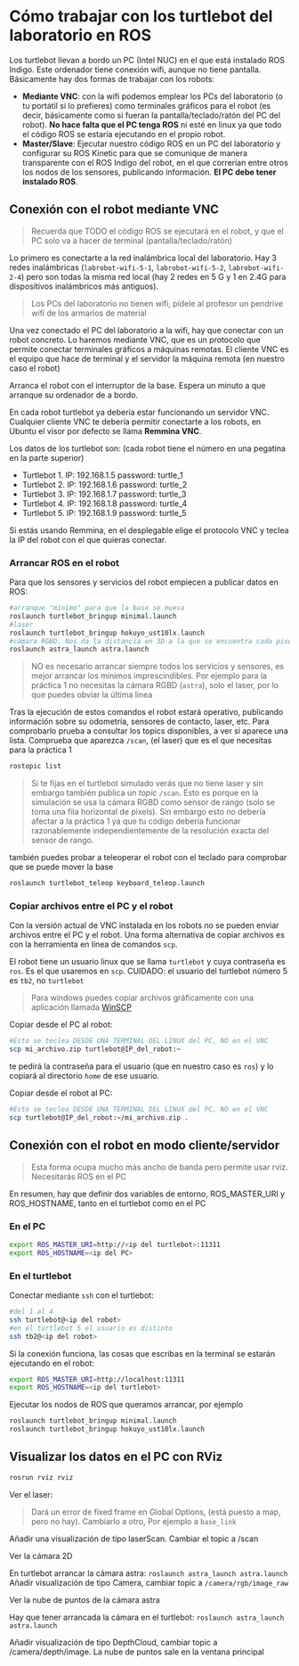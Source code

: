 # Cómo trabajar con los turtlebot del laboratorio en ROS

Los turtlebot llevan a bordo un PC (Intel NUC) en el que está instalado ROS Indigo. Este ordenador tiene conexión wifi, aunque no tiene pantalla. Básicamente hay dos formas de trabajar con los robots:

- **Mediante VNC**: con la wifi podemos emplear los PCs del laboratorio (o tu portátil si lo prefieres) como terminales gráficos para el robot (es decir, básicamente como si fueran la pantalla/teclado/ratón del PC del robot). **No hace falta que el PC tenga ROS** ni esté en linux ya que todo el código ROS se estaría ejecutando en el propio robot.
- **Master/Slave**: Ejecutar nuestro código ROS en un PC del laboratorio y configurar su ROS Kinetic para que se comunique de manera transparente con el ROS Indigo del robot, en el que correrían entre otros los nodos de los sensores, publicando información. **El PC debe tener instalado ROS**.

## Conexión con el robot mediante VNC

> Recuerda que TODO el código ROS se ejecutará en el robot, y que el PC solo va a hacer de terminal (pantalla/teclado/ratón)

Lo primero es conectarte a la red inalámbrica local del laboratorio. Hay 3 redes inalámbricas (`labrobot-wifi-5-1`, `labrobot-wifi-5-2`, `labrobot-wifi-2-4`) pero son todas la misma red local (hay 2 redes en 5 G y 1 en 2.4G para dispositivos inalámbricos más antiguos).

> Los PCs del laboratorio no tienen wifi, pídele al profesor un pendrive wifi de los armarios de material 
 
Una vez conectado el PC del laboratorio a la wifi, hay que conectar con un robot concreto. Lo haremos mediante VNC, que es un protocolo que permite conectar terminales gráficos a máquinas remotas. El cliente VNC es el equipo que hace de terminal y el servidor la máquina remota (en nuestro caso el robot)

Arranca el robot con el interruptor de la base. Espera un minuto a que arranque su ordenador de a bordo.

En cada robot turtlebot ya debería estar funcionando un servidor VNC. Cualquier cliente VNC te debería permitir conectarte a los robots, en Ubuntu el visor por defecto se llama **Remmina VNC**.

Los datos de los turtlebot son: (cada robot tiene el número en una pegatina en la parte superior)

- Turtlebot 1. IP: 192.168.1.5 password: turtle_1 
- Turtlebot 2. IP: 192.168.1.6 password: turtle_2 
- Turtlebot 3. IP: 192.168.1.7 password: turtle_3 
- Turtlebot 4. IP: 192.168.1.8 password: turtle_4
- Turtlebot 5. IP: 192.168.1.9 password: turtle_5

Si estás usando Remmina, en el desplegable elige el protocolo VNC y teclea la IP del robot con el que quieras conectar. 

### Arrancar ROS en el robot

Para que los sensores y servicios del robot empiecen a publicar datos en ROS:

```bash
#arranque "mínimo" para que la base se mueva
roslaunch turtlebot_bringup minimal.launch
#laser
roslaunch turtlebot_bringup hokuyo_ust10lx.launch
#cámara RGBD. Nos da la distancia en 3D a la que se encuentra cada pixel de la imagen
roslaunch astra_launch astra.launch
```

> NO es necesario arrancar siempre todos los servicios y sensores, es mejor arrancar los mínimos imprescindibles. Por ejemplo para la práctica 1 no necesitas la cámara RGBD (`astra`), solo el laser, por lo que puedes obviar la última línea

Tras la ejecución de estos comandos el robot estará operativo, publicando información sobre su odometría, sensores de contacto, laser, etc. Para comprobarlo prueba a consultar los topics disponibles, a ver si aparece una lista. Comprueba que aparezca `/scan`, (el laser) que es el que necesitas para la práctica 1

```bash
rostopic list
```
> Si te fijas en el turtlebot simulado verás que no tiene laser y sin embargo también publica un *topic* `/scan`. Esto es porque en la simulación se usa la cámara RGBD como sensor de rango (solo se toma una fila horizontal de pixels). Sin embargo esto no debería afectar a la práctica 1 ya que tu código debería funcionar razonablemente independientemente de la resolución exacta del sensor de rango.

también puedes probar a teleoperar el robot con el teclado para comprobar que se puede mover la base

```bash
roslaunch turtlebot_teleop keyboard_teleop.launch
```

### Copiar archivos entre el PC y el robot

Con la versión actual de VNC instalada en los robots no se pueden enviar archivos entre el PC y el robot. Una forma alternativa de copiar archivos es con la herramienta en línea de comandos `scp`.

El robot tiene un usuario linux que se llama `turtlebot` y cuya contraseña es `ros`. Es el que usaremos en `scp`. CUIDADO: el usuario del turtlebot número 5 es `tb2`, no `turtlebot`

> Para windows puedes copiar archivos gráficamente con una aplicación llamada [WinSCP](https://winscp.net/eng/docs/lang:es)

Copiar desde el PC al robot:

```bash
#Esto se teclea DESDE UNA TERMINAL DEL LINUX del PC, NO en el VNC
scp mi_archivo.zip turtlebot@IP_del_robot:~
```

te pedirá la contraseña para el usuario (que en nuestro caso es `ros`) y lo copiará al directorio `home` de ese usuario.

Copiar desde el robot al PC:

```bash
#Esto se teclea DESDE UNA TERMINAL DEL LINUX del PC, NO en el VNC
scp turtlebot@IP_del_robot:~/mi_archivo.zip .
```
## Conexión con el robot en modo cliente/servidor

> Esta forma ocupa mucho más ancho de banda pero permite usar rviz. Necesitarás ROS en el PC

En resumen, hay que definir dos variables de entorno, ROS_MASTER_URI y ROS_HOSTNAME, tanto en el turtlebot como en el PC

### En el PC

```bash
export ROS_MASTER_URI=http://<ip del turtlebot>:11311
export ROS_HOSTNAME=<ip del PC>
```
### En el turtlebot

Conectar mediante `ssh` con el turtlebot:

```bash
#del 1 al 4
ssh turtlebot@<ip del robot>
#en el turtlebot 5 el usuario es distinto
ssh tb2@<ip del robot>
```
Si la conexión funciona, las cosas que escribas en la terminal se estarán ejecutando en el robot:

```bash
export ROS_MASTER_URI=http://localhost:11311
export ROS_HOSTNAME=<ip del turtlebot>
```
Ejecutar los nodos de ROS que queramos arrancar, por ejemplo

```bash
roslaunch turtlebot_bringup minimal.launch
roslaunch turtlebot_bringup hokuyo_ust10lx.launch
```

## Visualizar los datos en el PC con RViz

```bash
rosrun rviz rviz
```

Ver el laser:

> Dará un error de fixed frame en Global Options,  (está puesto a map, pero no hay). Cambiarlo a otro, Por ejemplo a `base_link`

Añadir una visualización de tipo laserScan. Cambiar el topic a /scan

Ver la cámara 2D

En turtlebot arrancar la cámara astra: `roslaunch astra_launch astra.launch`
Añadir visualización de tipo Camera, cambiar topic a `/camera/rgb/image_raw`

Ver la nube de puntos de la cámara astra

Hay que tener arrancada la cámara en el turtlebot: `roslaunch astra_launch astra.launch`

Añadir visualización de tipo DepthCloud, cambiar topic a /camera/depth/image. La nube de puntos sale en la ventana principal

